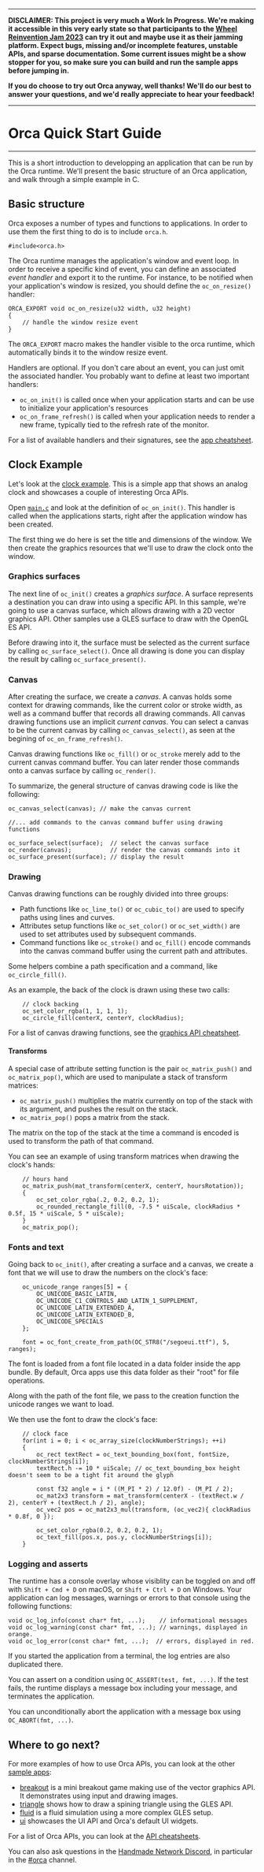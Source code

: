 --------
**DISCLAIMER: This project is very much a Work In Progress. We're making it accessible in this very early state so that participants to the [Wheel Reinvention Jam 2023](https://handmade.network/jam/2023) can try it out and maybe use it as their jamming platform. Expect bugs, missing and/or incomplete features, unstable APIs, and sparse documentation. Some current issues might be a show stopper for you, so make sure you can build and run the sample apps before jumping in.**

**If you do choose to try out Orca anyway, well thanks! We'll do our best to answer your questions, and we'd really appreciate to hear your feedback!**

--------

# Orca Quick Start Guide
---

This is a short introduction to developping an application that can be run by the Orca runtime. We'll present the basic structure of an Orca application, and walk through a simple example in C.

## Basic structure

Orca exposes a number of types and functions to applications. In order to use them the first thing to do is to include `orca.h`.

```
#include<orca.h>
```

The Orca runtime manages the application's window and event loop. In order to receive a specific kind of event, you can define an associated _event handler_ and export it to the runtime. For instance, to be notified when your application's window is resized, you should define the `oc_on_resize()` handler:

```
ORCA_EXPORT void oc_on_resize(u32 width, u32 height)
{
	// handle the window resize event
}
```

The `ORCA_EXPORT` macro makes the handler visible to the orca runtime, which automatically binds it to the window resize event.

Handlers are optional. If you don't care about an event, you can just omit the associated handler. You probably want to define at least two important handlers:

- `oc_on_init()` is called once when your application starts and can be use to initialize your application's resources
- `oc_on_frame_refresh()` is called when your application needs to render a new frame, typically tied to the refresh rate of the monitor.

For a list of available handlers and their signatures, see the [app cheatsheet](../doc/cheatsheets/cheatsheet_app.h).


## Clock Example

Let's look at the [clock example](../samples/clock). This is a simple app that shows an analog clock and showcases a couple of interesting Orca APIs.

Open [`main.c`](../samples/clock/src/main.c) and look at the definition of `oc_on_init()`. This handler is called when the applications starts, right after the application window has been created.

The first thing we do here is set the title and dimensions of the window. We then create the graphics resources that we'll use to draw the clock onto the window.

### Graphics surfaces

The next line of `oc_init()` creates a _graphics surface_. A surface represents a destination you can draw into using a specific API. In this sample, we're going to use a canvas surface, which allows drawing with a 2D vector graphics API. Other samples use a GLES surface to draw with the OpenGL ES API.

Before drawing into it, the surface must be selected as the current surface by calling `oc_surface_select()`. Once all drawing is done you can display the result by calling `oc_surface_present()`.

### Canvas

After creating the surface, we create a _canvas_. A canvas holds some context for drawing commands, like the current color or stroke width, as well as a command buffer that records all drawing commands. All canvas drawing functions use an implicit _current canvas_. You can select a canvas to be the current canvas by calling `oc_canvas_select()`, as seen at the begining of `oc_on_frame_refresh()`.

Canvas drawing functions like `oc_fill()` or `oc_stroke` merely add to the current canvas command buffer. You can later render those commands onto a canvas surface by calling `oc_render()`.

To summarize, the general structure of canvas drawing code is like the following:

```
oc_canvas_select(canvas); // make the canvas current

//... add commands to the canvas command buffer using drawing functions

oc_surface_select(surface);  // select the canvas surface
oc_render(canvas);           // render the canvas commands into it
oc_surface_present(surface); // display the result
```

### Drawing

Canvas drawing functions can be roughly divided into three groups:

- Path functions like `oc_line_to()` or `oc_cubic_to()` are used to specify paths using lines and curves.
- Attributes setup functions like `oc_set_color()` or `oc_set_width()` are used to set attributes used by subsequent commands.
- Command functions like `oc_stroke()` and `oc_fill()` encode commands into the canvas command buffer using the current path and attributes.

Some helpers combine a path specification and a command, like `oc_circle_fill()`.

As an example, the back of the clock is drawn using these two calls:

```
	// clock backing
    oc_set_color_rgba(1, 1, 1, 1);
    oc_circle_fill(centerX, centerY, clockRadius);
```

For a list of canvas drawing functions, see the [graphics API cheatsheet](../doc/cheatsheets/cheatsheet_graphics.h).

#### Transforms

A special case of attribute setting function is the pair `oc_matrix_push()` and `oc_matrix_pop()`, which are used to manipulate a stack of transform matrices:

- `oc_matrix_push()` multiplies the matrix currently on top of the stack with its argument, and pushes the result on the stack.
- `oc_matrix_pop()` pops a matrix from the stack.

The matrix on the top of the stack at the time a command is encoded is used to transform the path of that command.

You can see an example of using transform matrices when drawing the clock's hands:

```
    // hours hand
    oc_matrix_push(mat_transform(centerX, centerY, hoursRotation));
    {
        oc_set_color_rgba(.2, 0.2, 0.2, 1);
        oc_rounded_rectangle_fill(0, -7.5 * uiScale, clockRadius * 0.5f, 15 * uiScale, 5 * uiScale);
    }
    oc_matrix_pop();
```

### Fonts and text

Going back to `oc_init()`, after creating a surface and a canvas, we create a font that we will use to draw the numbers on the clock's face:

```
    oc_unicode_range ranges[5] = {
        OC_UNICODE_BASIC_LATIN,
        OC_UNICODE_C1_CONTROLS_AND_LATIN_1_SUPPLEMENT,
        OC_UNICODE_LATIN_EXTENDED_A,
        OC_UNICODE_LATIN_EXTENDED_B,
        OC_UNICODE_SPECIALS
    };

    font = oc_font_create_from_path(OC_STR8("/segoeui.ttf"), 5, ranges);
```

The font is loaded from a font file located in a data folder inside the app bundle. By default, Orca apps use this data folder as their "root" for file operations.

Along with the path of the font file, we pass to the creation function the unicode ranges we want to load.

We then use the font to draw the clock's face:

```
    // clock face
    for(int i = 0; i < oc_array_size(clockNumberStrings); ++i)
    {
        oc_rect textRect = oc_text_bounding_box(font, fontSize, clockNumberStrings[i]);
        textRect.h -= 10 * uiScale; // oc_text_bounding_box height doesn't seem to be a tight fit around the glyph

        const f32 angle = i * ((M_PI * 2) / 12.0f) - (M_PI / 2);
        oc_mat2x3 transform = mat_transform(centerX - (textRect.w / 2), centerY + (textRect.h / 2), angle);
        oc_vec2 pos = oc_mat2x3_mul(transform, (oc_vec2){ clockRadius * 0.8f, 0 });

        oc_set_color_rgba(0.2, 0.2, 0.2, 1);
        oc_text_fill(pos.x, pos.y, clockNumberStrings[i]);
    }
```

### Logging and asserts

The runtime has a console overlay whose visiblity can be toggled on and off with `Shift + Cmd + D` on macOS, or `Shift + Ctrl + D` on Windows. Your application can log messages, warnings or errors to that console using the following functions:

```
void oc_log_info(const char* fmt, ...);    // informational messages
void oc_log_warning(const char* fmt, ...); // warnings, displayed in orange.
void oc_log_error(const char* fmt, ...);  // errors, displayed in red.
```

If you started the application from a terminal, the log entries are also duplicated there.

You can assert on a condition using `OC_ASSERT(test, fmt, ...)`. If the test fails, the runtime displays a message box including your message, and terminates the application.

You can unconditionally abort the application with a message box using `OC_ABORT(fmt, ...)`.

## Where to go next?

For more examples of how to use Orca APIs, you can look at the other [sample apps](../samples):

- [breakout](./samples/breakout) is a mini breakout game making use of the vector graphics API. It demonstrates using input and drawing images.
- 	[triangle](./samples/triangle) shows how to draw a spining triangle using the GLES API.
-  [fluid](./samples/fluid) is a fluid simulation using a more complex GLES setup.
-  [ui](./samples/ui) showcases the UI API and Orca's default UI widgets.

For a list of Orca APIs, you can look at the [API cheatsheets](../doc/cheatsheets).

You can also ask questions in the [Handmade Network Discord](https://discord.gg/hmn), in particular in the [#orca](https://discord.com/channels/239737791225790464/1121811864066732082) channel.
